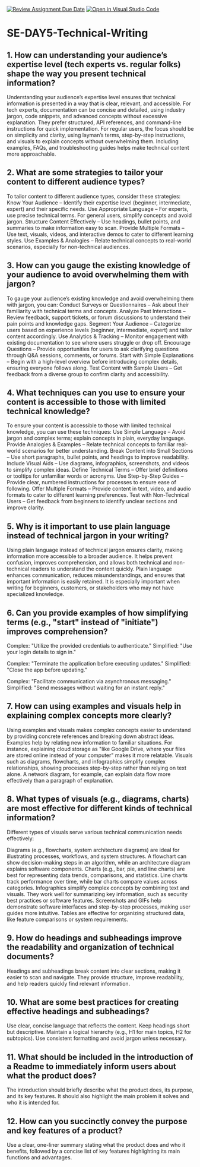 [![Review Assignment Due Date](https://classroom.github.com/assets/deadline-readme-button-22041afd0340ce965d47ae6ef1cefeee28c7c493a6346c4f15d667ab976d596c.svg)](https://classroom.github.com/a/zsAR-pyY)
[![Open in Visual Studio Code](https://classroom.github.com/assets/open-in-vscode-2e0aaae1b6195c2367325f4f02e2d04e9abb55f0b24a779b69b11b9e10269abc.svg)](https://classroom.github.com/online_ide?assignment_repo_id=18482084&assignment_repo_type=AssignmentRepo)
# SE-DAY5-Technical-Writing
## 1. How can understanding your audience’s expertise level (tech experts vs. regular folks) shape the way you present technical information?

Understanding your audience’s expertise level ensures that technical information is presented in a way that is clear, relevant, and accessible.
For tech experts, documentation can be concise and detailed, using industry jargon, code snippets, and advanced concepts without excessive explanation. They prefer structured, API references, and command-line instructions for quick implementation.
For regular users, the focus should be on simplicity and clarity, using layman’s terms, step-by-step instructions, and visuals to explain concepts without overwhelming them. Including examples, FAQs, and troubleshooting guides helps make technical content more approachable.

## 2. What are some strategies to tailor your content to different audience types?

To tailor content to different audience types, consider these strategies:
Know Your Audience – Identify their expertise level (beginner, intermediate, expert) and their specific needs.
Use Appropriate Language – For experts, use precise technical terms. For general users, simplify concepts and avoid jargon.
Structure Content Effectively – Use headings, bullet points, and summaries to make information easy to scan.
Provide Multiple Formats – Use text, visuals, videos, and interactive demos to cater to different learning styles.
Use Examples & Analogies – Relate technical concepts to real-world scenarios, especially for non-technical audiences.

## 3. How can you gauge the existing knowledge of your audience to avoid overwhelming them with jargon?

To gauge your audience’s existing knowledge and avoid overwhelming them with jargon, you can:
Conduct Surveys or Questionnaires – Ask about their familiarity with technical terms and concepts.
Analyze Past Interactions – Review feedback, support tickets, or forum discussions to understand their pain points and knowledge gaps.
Segment Your Audience – Categorize users based on experience levels (beginner, intermediate, expert) and tailor content accordingly.
Use Analytics & Tracking – Monitor engagement with existing documentation to see where users struggle or drop off.
Encourage Questions – Provide opportunities for users to ask clarifying questions through Q&A sessions, comments, or forums.
Start with Simple Explanations – Begin with a high-level overview before introducing complex details, ensuring everyone follows along.
Test Content with Sample Users – Get feedback from a diverse group to confirm clarity and accessibility.

## 4. What techniques can you use to ensure your content is accessible to those with limited technical knowledge?

To ensure your content is accessible to those with limited technical knowledge, you can use these techniques:
Use Simple Language – Avoid jargon and complex terms; explain concepts in plain, everyday language.
Provide Analogies & Examples – Relate technical concepts to familiar real-world scenarios for better understanding.
Break Content into Small Sections – Use short paragraphs, bullet points, and headings to improve readability.
Include Visual Aids – Use diagrams, infographics, screenshots, and videos to simplify complex ideas.
Define Technical Terms – Offer brief definitions or tooltips for unfamiliar words or acronyms.
Use Step-by-Step Guides – Provide clear, numbered instructions for processes to ensure ease of following.
Offer Multiple Formats – Provide content in text, video, and audio formats to cater to different learning preferences.
Test with Non-Technical Users – Get feedback from beginners to identify unclear sections and improve clarity.

## 5. Why is it important to use plain language instead of technical jargon in your writing?

Using plain language instead of technical jargon ensures clarity, making information more accessible to a broader audience. It helps prevent confusion, improves comprehension, and allows both technical and non-technical readers to understand the content quickly. Plain language enhances communication, reduces misunderstandings, and ensures that important information is easily retained. It is especially important when writing for beginners, customers, or stakeholders who may not have specialized knowledge.

## 6. Can you provide examples of how simplifying terms (e.g., "start" instead of "initiate") improves comprehension?

Complex: "Utilize the provided credentials to authenticate."
Simplified: "Use your login details to sign in."

Complex: "Terminate the application before executing updates."
Simplified: "Close the app before updating."

Complex: "Facilitate communication via asynchronous messaging."
Simplified: "Send messages without waiting for an instant reply."

## 7. How can using examples and visuals help in explaining complex concepts more clearly?

Using examples and visuals makes complex concepts easier to understand by providing concrete references and breaking down abstract ideas.
Examples help by relating new information to familiar situations. For instance, explaining cloud storage as "like Google Drive, where your files are stored online instead of your computer" makes it more relatable.
Visuals such as diagrams, flowcharts, and infographics simplify complex relationships, showing processes step-by-step rather than relying on text alone. A network diagram, for example, can explain data flow more effectively than a paragraph of explanation.

## 8. What types of visuals (e.g., diagrams, charts) are most effective for different kinds of technical information?
Different types of visuals serve various technical communication needs effectively:

Diagrams (e.g., flowcharts, system architecture diagrams) are ideal for illustrating processes, workflows, and system structures. A flowchart can show decision-making steps in an algorithm, while an architecture diagram explains software components.
Charts (e.g., bar, pie, and line charts) are best for representing data trends, comparisons, and statistics. Line charts track performance over time, while bar charts compare values across categories.
Infographics simplify complex concepts by combining text and visuals. They work well for summarizing key information, such as security best practices or software features.
Screenshots and GIFs help demonstrate software interfaces and step-by-step processes, making user guides more intuitive.
Tables are effective for organizing structured data, like feature comparisons or system requirements.

## 9. How do headings and subheadings improve the readability and organization of technical documents?

Headings and subheadings break content into clear sections, making it easier to scan and navigate. They provide structure, improve readability, and help readers quickly find relevant information.

## 10. What are some best practices for creating effective headings and subheadings?

Use clear, concise language that reflects the content. Keep headings short but descriptive. Maintain a logical hierarchy (e.g., H1 for main topics, H2 for subtopics). Use consistent formatting and avoid jargon unless necessary.

## 11. What should be included in the introduction of a Readme to immediately inform users about what the product does?

The introduction should briefly describe what the product does, its purpose, and its key features. It should also highlight the main problem it solves and who it is intended for.

## 12. How can you succinctly convey the purpose and key features of a product?

Use a clear, one-liner summary stating what the product does and who it benefits, followed by a concise list of key features highlighting its main functions and advantages.

